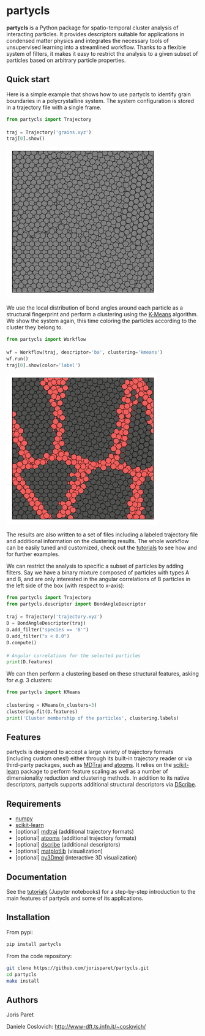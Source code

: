 partycls
========

**partycls** is a Python package for spatio-temporal cluster analysis of interacting particles. It provides descriptors suitable for applications in condensed matter physics and integrates the necessary tools of unsupervised learning into a streamlined workflow. Thanks to a flexible system of filters, it makes it easy to restrict the analysis to a given subset of particles based on arbitrary particle properties.

Quick start
-----------

Here is a simple example that shows how to use partycls to identify grain boundaries in a polycrystalline system. The system configuration is stored in a trajectory file with a single frame.

```python
from partycls import Trajectory

traj = Trajectory('grains.xyz')
traj[0].show()
```

![](https://raw.githubusercontent.com/jorisparet/partycls/master/data/snapshots/grains_species.png)

We use the local distribution of bond angles around each particle as a structural fingerprint and perform a clustering using the [K-Means](https://en.wikipedia.org/wiki/K-means_clustering) algorithm. We show the system again, this time coloring the particles according to the cluster they belong to.

```python
from partycls import Workflow

wf = Workflow(traj, descriptor='ba', clustering='kmeans')
wf.run()
traj[0].show(color='label')
```

![](https://raw.githubusercontent.com/jorisparet/partycls/master/data/snapshots/grains_labels.png)

The results are also written to a set of files including a labeled trajectory file and additional information on the clustering results. The whole workflow can be easily tuned and customized, check out the [tutorials](https://github.com/jorisparet/partycls/tree/master/tutorial) to see how and for further examples.

We can restrict the analysis to specific a subset of particles by adding filters. Say we have a binary mixture composed of particles with types A and B, and are only interested in the angular correlations of B particles in the left side of the box (with respect to x-axis):

```python
from partycls import Trajectory
from partycls.descriptor import BondAngleDescriptor

traj = Trajectory('trajectory.xyz')
D = BondAngleDescriptor(traj)
D.add_filter("species == 'B'")
D.add_filter("x < 0.0")
D.compute()

# Angular correlations for the selected particles
print(D.features)
```

We can then perform a clustering based on these structural features, asking for *e.g.* 3 clusters:

```python
from partycls import KMeans

clustering = KMeans(n_clusters=3)
clustering.fit(D.features)
print('Cluster membership of the particles', clustering.labels)
```

Features
--------

partycls is designed to accept a large variety of trajectory formats (including custom ones!) either through its built-in trajectory reader or via third-party packages, such as [MDTraj](www.mdtraj.org) and [atooms](https://framagit.org/atooms/atooms). It relies on the [scikit-learn](https://scikit-learn.org) package to perform feature scaling as well as a number of dimensionality reduction and clustering methods. In addition to its native descriptors, partycls supports additional structural descriptors via [DScribe](https://singroup.github.io/dscribe).

Requirements
------------

* [numpy](https://pypi.org/project/numpy/)
* [scikit-learn](https://scikit-learn.org)
* [optional] [mdtraj](https://www.mdtraj.org) (additional trajectory formats)
* [optional] [atooms](https://framagit.org/atooms/atooms) (additional trajectory formats)
* [optional] [dscribe](https://singroup.github.io/dscribe) (additional descriptors)
* [optional] [matplotlib](https://matplotlib.org/) (visualization)
* [optional] [py3Dmol](https://github.com/avirshup/py3dmol) (interactive 3D visualization)

Documentation
-------------

See the [tutorials](https://github.com/jorisparet/partycls/tree/master/tutorial) (Jupyter notebooks) for a step-by-step introduction to the main features of partycls and some of its applications.

Installation
------------

From pypi:

```bash
pip install partycls
```

From the code repository:

```bash
git clone https://github.com/jorisparet/partycls.git
cd partycls
make install
```

Authors
-------

Joris Paret

Daniele Coslovich: http://www-dft.ts.infn.it/~coslovich/
